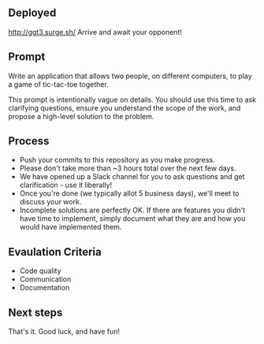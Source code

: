 ## Deployed
http://ggt3.surge.sh/
Arrive and await your opponent!

## Prompt
Write an application that allows two people, on different computers,
to play a game of tic-tac-toe together.

This prompt is intentionally vague on details. You should use this time
to ask clarifying questions, ensure you understand the scope of the work,
and propose a high-level solution to the problem.

## Process
* Push your commits to this repository as you make progress.
* Please don't take more than ~3 hours total over the next few days.
* We have opened up a Slack channel for you to ask questions and get clarification - use it liberally!
* Once you're done (we typically allot 5 business days), we'll meet to discuss your work.
* Incomplete solutions are perfectly OK. If there are features you didn't have time to implement, simply document what they are and how you would have implemented them.

## Evaulation Criteria
* Code quality
* Communication
* Documentation

## Next steps
That's it. Good luck, and have fun!
